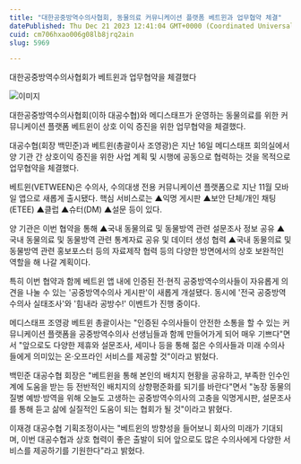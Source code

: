 ```yaml
---
title: "대한공중방역수의사협회, 동물의료 커뮤니케이션 플랫폼 베트윈과 업무협약 체결"
datePublished: Thu Dec 21 2023 12:41:04 GMT+0000 (Coordinated Universal Time)
cuid: cm706hxao006g08lb8jrq2ain
slug: 5969

---
```



대한공중방역수의사협회가 베트윈과 업무협약을 체결했다

![이미지](https://cdn.hashnode.com/res/hashnode/image/upload/v1739259998808/21028b5b-43b9-4140-a8eb-396e468c4dfa.jpeg)

대한공중방역수의사협회(이하 대공수협)와 메디스태프가 운영하는 동물의료를 위한 커뮤니케이션 플랫폼 베트윈이 상호 이익 증진을 위한 업무협약을 체결했다.

대공수협(회장 백민준)과 베트윈(총괄이사 조영광)은 지난 16일 메디스태프 회의실에서 양 기관 간 상호이익 증진을 위한 사업 계획 및 시행에 공동으로 협력하는 것을 목적으로 업무협약을 체결했다.

베트윈(VETWEEN)은 수의사, 수의대생 전용 커뮤니케이션 플랫폼으로 지난 11월 모바일 앱으로 새롭게 출시됐다. 핵심 서비스로는 ▲익명 게시판 ▲보안 단체/개인 채팅(ETEE) ▲클럽 ▲슈터(DM) ▲설문 등이 있다.

양 기관은 이번 협약을 통해 ▲국내 동물의료 및 동물방역 관련 설문조사 정보 공유 ▲국내 동물의료 및 동물방역 관련 통계자료 공유 및 데이터 생성 협력 ▲국내 동물의료 및 동물방역 관련 홍보포스터 등의 자료제작 협력 등의 다양한 방면에서의 상호 보완적인 역할을 해 나갈 계획이다.

특히 이번 협약과 함께 베트윈 앱 내에 인증된 전·현직 공중방역수의사들이 자유롭게 의견을 나눌 수 있는 '공중방역수의사 게시판'이 새롭게 개설됐다. 동시에 '전국 공중방역수의사 실태조사'와 '힘내라 공방수!' 이벤트가 진행 중이다.

메디스태프 조영광 베트윈 총괄이사는 "인증된 수의사들이 안전한 소통을 할 수 있는 커뮤니케이션 플랫폼을 공중방역수의사 선생님들과 함께 만들어가게 되어 매우 기쁘다"면서 "앞으로도 다양한 제휴와 설문조사, 세미나 등을 통해 젊은 수의사들과 미래 수의사들에게 의미있는 온·오프라인 서비스를 제공할 것"이라고 밝혔다.

백민준 대공수협 회장은 "베트윈을 통해 본인의 배치지 현황을 공유하고, 부족한 인수인계에 도움을 받는 등 전반적인 배치지의 상향평준화를 되기를 바란다"면서 "농장 동물의 질병 예방·방역을 위해 오늘도 고생하는 공중방역수의사의 고충을 익명게시판, 설문조사를 통해 듣고 삶에 실질적인 도움이 되는 협회가 될 것"이라고 밝혔다.

이재경 대공수협 기획조정이사는 "베트윈의 방향성을 들어보니 회사의 미래가 기대되며, 이번 대공수협과 상호 협력이 좋은 출발이 되어 앞으로도 많은 수의사에게 다양한 서비스를 제공하기를 기원한다"라고 밝혔다.